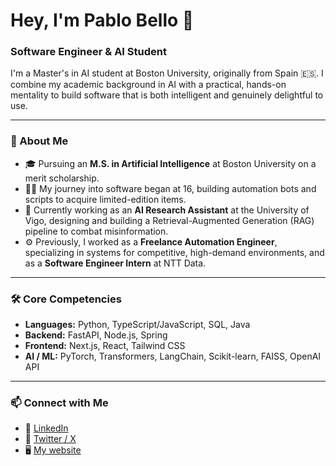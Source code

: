 # Hey, I'm Pablo Bello 👋

### Software Engineer & AI Student

I'm a Master's in AI student at Boston University, originally from Spain 🇪🇸. I combine my academic background in AI with a practical, hands-on mentality to build software that is both intelligent and genuinely delightful to use.

---

### 🔹 About Me

- 🎓 Pursuing an **M.S. in Artificial Intelligence** at Boston University on a merit scholarship.
- 👨‍💻 My journey into software began at 16, building automation bots and scripts to acquire limited-edition items.
- 🚀 Currently working as an **AI Research Assistant** at the University of Vigo, designing and building a Retrieval-Augmented Generation (RAG) pipeline to combat misinformation.
- ⚙️ Previously, I worked as a **Freelance Automation Engineer**, specializing in systems for competitive, high-demand environments, and as a **Software Engineer Intern** at NTT Data.

---

### 🛠️ Core Competencies

- **Languages:** Python, TypeScript/JavaScript, SQL, Java
- **Backend:** FastAPI, Node.js, Spring
- **Frontend:** Next.js, React, Tailwind CSS
- **AI / ML:** PyTorch, Transformers, LangChain, Scikit-learn, FAISS, OpenAI API

---

### 📫 Connect with Me

- 💼 [LinkedIn](https://www.linkedin.com/in/pablo-bello-barcon/)
- 💬 [Twitter / X](https://x.com/Paablobelloo)
- 🖥️ [My website](https://pablobello.me/)
